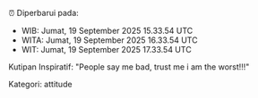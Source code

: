 ⏰ Diperbarui pada:
- WIB: Jumat, 19 September 2025 15.33.54 UTC
- WITA: Jumat, 19 September 2025 16.33.54 UTC
- WIT: Jumat, 19 September 2025 17.33.54 UTC

Kutipan Inspiratif:
"People say me bad, trust me i am the worst!!!"


Kategori: attitude

